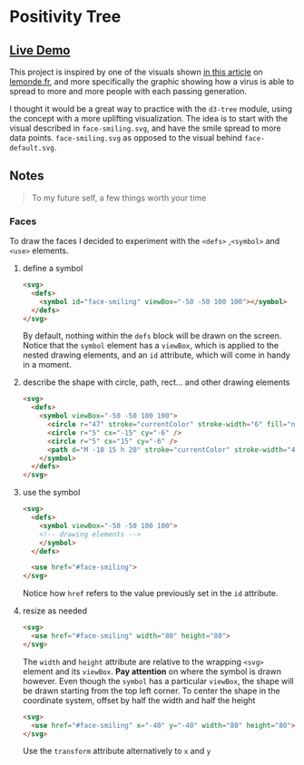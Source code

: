 # Positivity Tree

## [Live Demo](https://codepen.io/borntofrappe/full/eYpNRRX)

This project is inspired by one of the visuals shown [in this article](https://www.lemonde.fr/les-decodeurs/article/2020/04/07/les-enjeux-du-deconfinement-expliques-en-schemas_6035827_4355770.html) on [lemonde.fr](https://www.lemonde.fr/), and more specifically the graphic showing how a virus is able to spread to more and more people with each passing generation.

I thought it would be a great way to practice with the `d3-tree` module, using the concept with a more uplifting visualization. The idea is to start with the visual described in `face-smiling.svg`, and have the smile spread to more data points. `face-smiling.svg` as opposed to the visual behind `face-default.svg`.

## Notes

> To my future self, a few things worth your time

### Faces

To draw the faces I decided to experiment with the `<defs>` ,`<symbol>` and `<use>` elements.

1. define a symbol

   ```html
   <svg>
     <defs>
       <symbol id="face-smiling" viewBox="-50 -50 100 100"></symbol>
     </defs>
   </svg>
   ```

   By default, nothing within the `defs` block will be drawn on the screen. Notice that the `symbol` element has a `viewBox`, which is applied to the nested drawing elements, and an `id` attribute, which will come in handy in a moment.

2. describe the shape with circle, path, rect... and other drawing elements

   ```html
   <svg>
     <defs>
       <symbol viewBox="-50 -50 100 100">
         <circle r="47" stroke="currentColor" stroke-width="6" fill="none" />
         <circle r="5" cx="-15" cy="-6" />
         <circle r="5" cx="15" cy="-6" />
         <path d="M -10 15 h 20" stroke="currentColor" stroke-width="4" fill="none" />
       </symbol>
     </defs>
   </svg>
   ```

3. use the symbol

   ```html
   <svg>
     <defs>
       <symbol viewBox="-50 -50 100 100">
       <!-- drawing elements -->
       </symbol>
     </defs>

     <use href="#face-smiling">
   </svg>
   ```

   Notice how `href` refers to the value previously set in the `id` attribute.

4. resize as needed

   ```html
   <svg>
     <use href="#face-smiling" width="80" height="80">
   </svg>
   ```

   The `width` and `height` attribute are relative to the wrapping `<svg>` element and its `viewBox`. **Pay attention** on where the symbol is drawn however. Even though the `symbol` has a particular `viewBox`, the shape will be drawn starting from the top left corner. To center the shape in the coordinate system, offset by half the width and half the height

   ```html
   <svg>
     <use href="#face-smiling" x="-40" y="-40" width="80" height="80">
   </svg>
   ```

   Use the `transform` attribute alternatively to `x` and `y`

